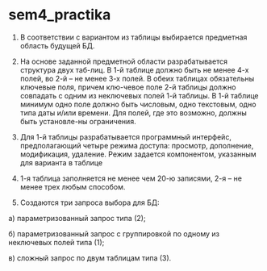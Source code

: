 # sem4_practika
1. В соответствии с вариантом из таблицы выбирается предметная область будущей БД.

2. На основе заданной предметной области разрабатывается структура двух таб-лиц. В 1-й таблице должно быть не менее 4-х полей, во 2-й – не менее 3-х полей. В обеих таблицах обязательны ключевые поля, причем клю-чевое поле 2-й таблицы должно совпадать с одним из неключевых полей 1-й таблицы.
В 1-й таблице минимум одно поле должно быть числовым, одно текстовым, одно типа даты и/или времени. Для полей, где это возможно, должны быть установле-ны ограничения.

3. Для 1-й таблицы разрабатывается программный интерфейс, предполагающий четыре режима доступа: просмотр, дополнение, модификация, удаление. Режим задается компонентом, указанным для варианта в таблице

4. 1-я таблица заполняется не менее чем 20-ю записями, 2-я – не менее трех любым способом.

5. Создаются три запроса выбора для БД:

а) параметризованный запрос типа (2);

б) параметризованный запрос с группировкой по одному из неключевых полей типа (1);

в) сложный запрос по двум таблицам типа (3).
